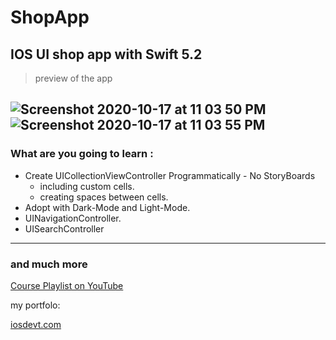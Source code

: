 # ShopApp
## IOS UI shop app with Swift 5.2 
>preview of the app

![Screenshot 2020-10-17 at 11 03 50 PM](https://user-images.githubusercontent.com/62178353/96353074-7742ae00-10d1-11eb-88e1-9fd8c796b27e.png)
![Screenshot 2020-10-17 at 11 03 55 PM](https://user-images.githubusercontent.com/62178353/96353075-7c9ff880-10d1-11eb-9b79-c2536351bedc.png)
--- 
### What are you going to learn :
- Create UICollectionViewController Programmatically - No StoryBoards
  - including custom cells.
  - creating spaces between cells.
- Adopt with Dark-Mode and Light-Mode.
- UINavigationController.
- UISearchController
--- 

### and much more 

[Course Playlist on YouTube](https://www.youtube.com/playlist?list=PLDCTk1kTFRGgKLEeQUKaSAVeaxuLrNclL, "course playlist")


my portfolo:

[iosdevt.com](http//:www.iosedevt.com, "My Portfolio")

